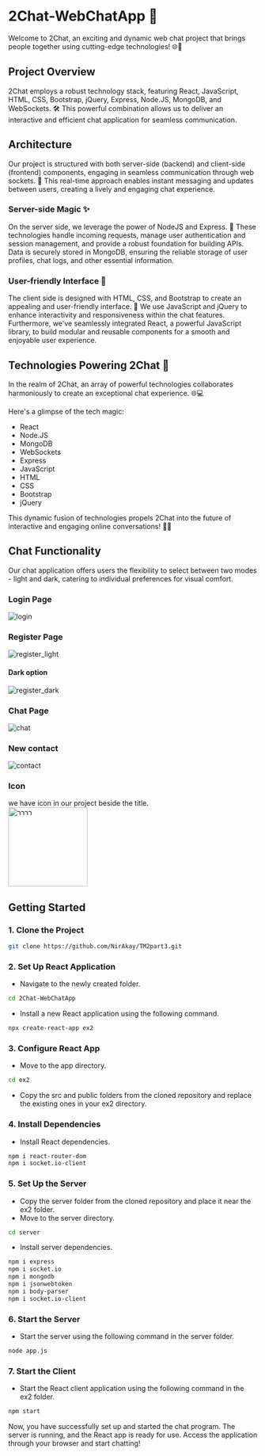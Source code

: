 # 2Chat-WebChatApp 🚀
Welcome to 2Chat, an exciting and dynamic web chat project that brings people together using cutting-edge technologies! 🌐💬

## Project Overview
2Chat employs a robust technology stack, featuring React, JavaScript, HTML, CSS, Bootstrap, jQuery, Express, Node.JS, MongoDB, and WebSockets. 🛠️ This powerful combination allows us to deliver an interactive and efficient chat application for seamless communication.

## Architecture
Our project is structured with both server-side (backend) and client-side (frontend) components, engaging in seamless communication through web sockets. 🔄 This real-time approach enables instant messaging and updates between users, creating a lively and engaging chat experience.

### Server-side Magic ✨
On the server side, we leverage the power of NodeJS and Express. 🚀 These technologies handle incoming requests, manage user authentication and session management, and provide a robust foundation for building APIs. Data is securely stored in MongoDB, ensuring the reliable storage of user profiles, chat logs, and other essential information.

### User-friendly Interface 🎨
The client side is designed with HTML, CSS, and Bootstrap to create an appealing and user-friendly interface. 🌈 We use JavaScript and jQuery to enhance interactivity and responsiveness within the chat features. Furthermore, we've seamlessly integrated React, a powerful JavaScript library, to build modular and reusable components for a smooth and enjoyable user experience.


## Technologies Powering 2Chat 🚀
In the realm of 2Chat, an array of powerful technologies collaborates harmoniously to create an exceptional chat experience. 🌐💻

Here's a glimpse of the tech magic:
- React
- Node.JS
- MongoDB
- WebSockets
- Express
- JavaScript
- HTML
- CSS
- Bootstrap
- jQuery

This dynamic fusion of technologies propels 2Chat into the future of interactive and engaging online conversations! 💬🚀

## Chat Functionality
Our chat application offers users the flexibility to select between two modes - light and dark, catering to individual preferences for visual comfort.

### Login Page

![login](https://github.com/NirAkay/2Chat-WebChatApp/assets/96340949/35995cbb-ad69-44ae-9ca5-596fb13a1caf)

### Register Page

![register_light](https://github.com/NirAkay/2Chat-WebChatApp/assets/96340949/81e08750-8e2b-4d73-9351-9b2b4756ae95)

#### Dark option

![register_dark](https://github.com/NirAkay/2Chat-WebChatApp/assets/96340949/c173b544-1d15-47ea-9a29-88ed9f6fde73)

### Chat Page

![chat](https://github.com/NirAkay/2Chat-WebChatApp/assets/96340949/d98718f0-9419-4b7f-952e-42e7a7c251a0)

### New contact

![contact](https://github.com/NirAkay/2Chat-WebChatApp/assets/96340949/c9a022a4-d1ff-4474-81b0-84fc269b1fc2)

### Icon
we have icon in our project beside the title. <br />
<img width="160" alt="רררר" src="https://user-images.githubusercontent.com/117992376/234972459-aeb7b02a-3cd5-46b3-8790-73ebcc5806ca.png">



## Getting Started
### 1. Clone the Project
```bash
git clone https://github.com/NirAkay/TM2part3.git
```

### 2. Set Up React Application
- Navigate to the newly created folder.
  
```bash
cd 2Chat-WebChatApp
```

- Install a new React application using the following command.

```bash
npx create-react-app ex2
```

### 3. Configure React App
- Move to the app directory.

```bash
cd ex2
```

- Copy the src and public folders from the cloned repository and replace the existing ones in your ex2 directory.

### 4. Install Dependencies

- Install React dependencies.

```bash
npm i react-router-dom
npm i socket.io-client
```

### 5. Set Up the Server
- Copy the server folder from the cloned repository and place it near the ex2 folder.
- Move to the server directory.

 ```bash
cd server
```

- Install server dependencies.

 ```bash
npm i express
npm i socket.io
npm i mongodb
npm i jsonwebtoken
npm i body-parser
npm i socket.io-client
```

### 6. Start the Server
- Start the server using the following command in the server folder.

 ```bash
node app.js
```

### 7. Start the Client
- Start the React client application using the following command in the ex2 folder.

```bash
npm start
```

Now, you have successfully set up and started the chat program. The server is running, and the React app is ready for use. Access the application through your browser and start chatting!

